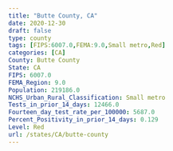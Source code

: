 ```yaml
---
title: "Butte County, CA"
date: 2020-12-30
draft: false
type: county
tags: [FIPS:6007.0,FEMA:9.0,Small metro,Red]
categories: [CA]
County: Butte County
State: CA
FIPS: 6007.0
FEMA_Region: 9.0
Population: 219186.0
NCHS_Urban_Rural_Classification: Small metro
Tests_in_prior_14_days: 12466.0
Fourteen_day_test_rate_per_100000: 5687.0
Percent_Positivity_in_prior_14_days: 0.129
Level: Red
url: /states/CA/butte-county
---
```



